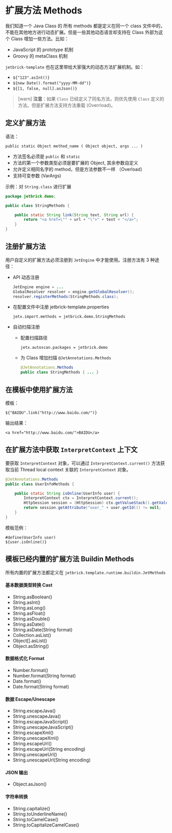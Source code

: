 扩展方法 Methods
================================

我们知道一个 Java Class 的 所有 methods 都是定义在同一个 class 文件中的，不能在其他地方进行动态扩展。但是一些其他动态语言却支持在 Class 外部为这个 Class 增加一些方法。比如：

* JavaScript 的 prototype 机制
* Groovy 的 metaClass 机制

`jetbrick-template` 也在这里带给大家强大的动态方法扩展机制。如：

* `${"123".asInt()}`
* `${new Date().format("yyyy-MM-dd")}`
* `${[1, false, null].asJson()}`


> [warn] **注意**：如果 `Class` 已经定义了同名方法，则优先使用 `Class` 定义的方法。但是扩展方法支持方法重载 (Overrload)。


定义扩展方法
---------------------

语法：

```
public static Object method_name ( Object object, args ... )
```

* 方法签名必须是 `public` 和 `static`
* 方法的第一个参数类型必须是要扩展的 Object, 其余参数自定义
* 允许定义相同名字的 method，但是方法参数不一样 （Overload）
* 支持可变参数 (VarArgs)


示例：对 `String.class` 进行扩展

```java
package jetbrick.demo;

public class StringMethods {

    public static String link(String text, String url) {
        return "<a href=\"" + url + "\">" + text + "</a>";
    }
}
```
 

注册扩展方法
--------------------

用户自定义的扩展方法必须注册到 `JetEngine` 中才能使用。注册方法有 3 种途径：

* API 动态注册

    ```java
    JetEngine engine = ...
    GlobalResolver resolver = engine.getGlobalResolver();
    resolver.registerMethods(StringMethods.class);
    ```

* 在配置文件中注册 jetbrick-template.properties 

    ```
    jetx.import.methods = jetbrick.demo.StringMethods
    ```

* 自动扫描注册

    - 配置扫描路径
    
        ```
        jetx.autoscan.packages = jetbrick.demo
        ```
    
    - 为 Class 增加扫描 `@JetAnnotations.Methods`
    
        ```java
        @JetAnnotations.Methods
        public class StringMethods { ... }
        ```


在模板中使用扩展方法
--------------------

模板：

	${"BAIDU".link("http://www.baidu.com/")}

输出结果：

	<a href="http://www.baidu.com/">BAIDU</a>


在扩展方法中获取 `InterpretContext` 上下文
-----------------------------------------------

要获取 `InterpretContext` 对象，可以通过 `InterpretContext.current()` 方法获取当前 Thread local context 关联的 `InterpretContext` 对象。


```java
@JetAnnotations.Methods
public class UserInfoMethods {

    public static String isOnline(UserInfo user) {
        InterpretContext ctx = InterpretContext.current();
        HttpSession session = (HttpSession) ctx.getValueStack().getValue(JetWebContext.SESSION);
        return session.getAttribute("user_" + user.getId()) != null;
    }
}
```

模板范例：

```
#define(UserInfo user)
${user.isOnline()}
```	


模板已经内置的扩展方法 Buildin Methods
--------------------------------------------

所有内置的扩展方法都定义在 `jetbrick.template.runtime.buildin.JetMethods`

#### 基本数据类型转换 Cast

* String.asBoolean()
* String.asInt()
* String.asLong()
* String.asFloat()
* String.asDouble()
* String.asDate()
* String.asDate(String format)
* Collection.asList()
* Object[].asList()
* Object.asString()

#### 数据格式化 Format

* Number.format()
* Number.format(String format)
* Date.format()
* Date.format(String format)

#### 数据 Escape/Unescape

* String.escapeJava()
* String.unescapeJava()
* String.escapeJavaScript()
* String.unescapeJavaScript()
* String.escapeXml()
* String.unescapeXml()
* String.escapeUrl()
* String.escapeUrl(String encoding)
* String.unescapeUrl()
* String.unescapeUrl(String encoding)

#### JSON 输出

* Object.asJson()

#### 字符串转换

* String.capitalize()
* String.toUnderlineName()
* String.toCamelCase()
* String.toCapitalizeCamelCase()

